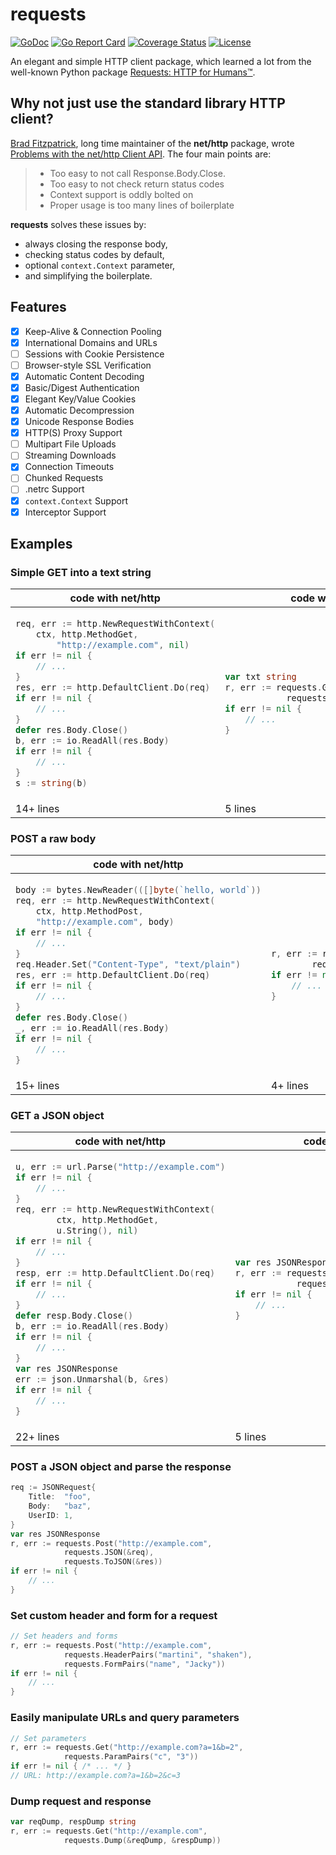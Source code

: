 # requests
[![GoDoc](https://godoc.org/github.com/carlmjohnson/requests?status.svg)](https://pkg.go.dev/github.com/Wenchy/requests) 
[![Go Report Card](https://goreportcard.com/badge/github.com/carlmjohnson/requests)](https://goreportcard.com/report/github.com/Wenchy/requests)
[![Coverage Status](https://codecov.io/gh/Wenchy/requests/branch/master/graph/badge.svg)](https://codecov.io/gh/Wenchy/requests) 
[![License](https://img.shields.io/github/license/Wenchy/requests?style=flat-square)](https://opensource.org/licenses/MIT)

An elegant and simple HTTP client package, which learned a lot from the well-known Python package [Requests: HTTP for Humans™](https://requests.readthedocs.io/).

## Why not just use the standard library HTTP client?

[Brad Fitzpatrick](https://github.com/bradfitz), long time maintainer of the **net/http** package, wrote [Problems with the net/http Client API](https://github.com/bradfitz/exp-httpclient/blob/master/problems.md). The four main points are:

> - Too easy to not call Response.Body.Close.
> - Too easy to not check return status codes
> - Context support is oddly bolted on
> - Proper usage is too many lines of boilerplate

**requests** solves these issues by:

- always closing the response body,
- checking status codes by default,
- optional `context.Context` parameter,
- and simplifying the boilerplate.

## Features

- [x] Keep-Alive & Connection Pooling
- [x] International Domains and URLs
- [ ] Sessions with Cookie Persistence
- [ ] Browser-style SSL Verification
- [x] Automatic Content Decoding
- [x] Basic/Digest Authentication
- [x] Elegant Key/Value Cookies
- [x] Automatic Decompression
- [x] Unicode Response Bodies
- [x] HTTP(S) Proxy Support
- [ ] Multipart File Uploads
- [ ] Streaming Downloads
- [x] Connection Timeouts
- [ ] Chunked Requests
- [ ] .netrc Support
- [x] `context.Context` Support
- [x] Interceptor Support

## Examples

### Simple GET into a text string

<table>
<thead>
<tr>
<th><strong>code with net/http</strong></th>
<th><strong>code with requests</strong></th>
</tr>
</thead>
<tbody>
<tr>
<td>

```go
req, err := http.NewRequestWithContext(
    ctx, http.MethodGet,
        "http://example.com", nil)
if err != nil {
    // ...
}
res, err := http.DefaultClient.Do(req)
if err != nil {
    // ...
}
defer res.Body.Close()
b, err := io.ReadAll(res.Body)
if err != nil {
    // ...
}
s := string(b)
```
</td>
<td>

```go
var txt string
r, err := requests.Get("http://example.com",
            requests.ToText(&txt))
if err != nil {
    // ...
}
```

</td>
</tr>
<tr><td>14+ lines</td><td>5 lines</td></tr>
</tbody>
</table>


### POST a raw body

<table>
<thead>
<tr>
<th><strong>code with net/http</strong></th>
<th><strong>code with requests</strong></th>
</tr>
</thead>
<tbody>
<tr>
<td>

```go
body := bytes.NewReader(([]byte(`hello, world`))
req, err := http.NewRequestWithContext(
    ctx, http.MethodPost, 
    "http://example.com", body)
if err != nil {
    // ...
}
req.Header.Set("Content-Type", "text/plain")
res, err := http.DefaultClient.Do(req)
if err != nil {
    // ...
}
defer res.Body.Close()
_, err := io.ReadAll(res.Body)
if err != nil {
    // ...
}
```

</td>
<td>

```go
r, err := requests.Post("http://example.com",   
        requests.Data(`hello, world`))
if err != nil {
    // ...
}
```

</td>
</tr>
<tr><td>15+ lines</td><td>4+ lines</td></tr></tbody></table>

### GET a JSON object

<table>
<thead>
<tr>
<th><strong>code with net/http</strong></th>
<th><strong>code with requests</strong></th>
</tr>
</thead>
<tbody>
<tr>
<td>

```go
u, err := url.Parse("http://example.com")
if err != nil {
    // ...
}
req, err := http.NewRequestWithContext(
        ctx, http.MethodGet,
        u.String(), nil)
if err != nil {
    // ...
}
resp, err := http.DefaultClient.Do(req)
if err != nil {
    // ...
}
defer resp.Body.Close()
b, err := io.ReadAll(res.Body)
if err != nil {
    // ...
}
var res JSONResponse
err := json.Unmarshal(b, &res)
if err != nil {
    // ...
}
```
</td><td>

```go
var res JSONResponse
r, err := requests.Post("http://example.com",
            requests.ToJSON(&res))
if err != nil {
    // ...
}
```

</td>
</tr>
<tr><td>22+ lines</td><td>5 lines</td></tr></tbody></table>

### POST a JSON object and parse the response

```go
req := JSONRequest{
    Title:  "foo",
    Body:   "baz",
    UserID: 1,
}
var res JSONResponse
r, err := requests.Post("http://example.com",
            requests.JSON(&req),
            requests.ToJSON(&res))
if err != nil {
    // ...
}
```

### Set custom header and form for a request

```go
// Set headers and forms
r, err := requests.Post("http://example.com", 
            requests.HeaderPairs("martini", "shaken"),
            requests.FormPairs("name", "Jacky"))
if err != nil {
    // ...
}
```

### Easily manipulate URLs and query parameters

```go
// Set parameters
r, err := requests.Get("http://example.com?a=1&b=2", 
            requests.ParamPairs("c", "3"))
if err != nil { /* ... */ }
// URL: http://example.com?a=1&b=2&c=3
```

### Dump request and response

```go
var reqDump, respDump string
r, err := requests.Get("http://example.com", 
            requests.Dump(&reqDump, &respDump))
```
